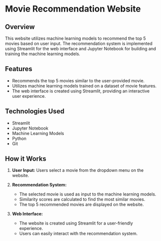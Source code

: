# Movie Recommendation Website

## Overview
This website utilizes machine learning models to recommend the top 5 movies based on user input. The recommendation system is implemented using Streamlit for the web interface and Jupyter Notebook for building and training the machine learning models.

## Features
- Recommends the top 5 movies similar to the user-provided movie.
- Utilizes machine learning models trained on a dataset of movie features.
- The web interface is created using Streamlit, providing an interactive user experience.

## Technologies Used
- Streamlit
- Jupyter Notebook
- Machine Learning Models
- Python
- Git

## How it Works
1. **User Input:**
   Users select a movie from the dropdown menu on the website.

2. **Recommendation System:**
   - The selected movie is used as input to the machine learning models.
   - Similarity scores are calculated to find the most similar movies.
   - The top 5 recommended movies are displayed on the website.

3. **Web Interface:**
   - The website is created using Streamlit for a user-friendly experience.
   - Users can easily interact with the recommendation system.

